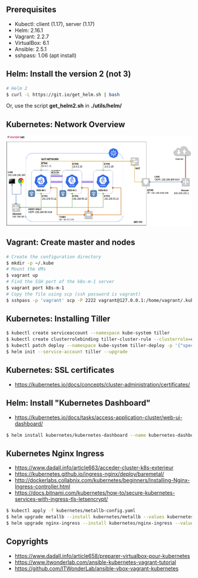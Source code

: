 ## Prerequisites

- Kubectl: client (1.17), server (1.17)
- Helm: 2.16.1
- Vagrant: 2.2.7
- VirtualBox: 6.1
- Ansible: 2.5.1
- sshpass: 1.06 (apt install)

## Helm: Install the version 2 (not 3)

```sh
# Helm 2
$ curl -L https://git.io/get_helm.sh | bash
```

Or, use the script __get_helm2.sh__ in __./utils/helm/__

## Kubernetes: Network Overview

![Overview](./ansible-kubernetes-vagrant-tutorial-Overview.png)

## Vagrant: Create master and nodes

```sh
# Create the configuration directory
$ mkdir -p ~/.kube
# Mount the VMs
$ vagrant up
# Find the SSH port of the k8s-m-1 server
$ vagrant port k8s-m-1
# Copy the file using scp (ssh password is vagrant)
$ sshpass -p 'vagrant' scp -P 2222 vagrant@127.0.0.1:/home/vagrant/.kube/config ~/.kube/config
```

## Kubernetes: Installing Tiller

```sh
$ kubectl create serviceaccount --namespace kube-system tiller
$ kubectl create clusterrolebinding tiller-cluster-rule --clusterrole=cluster-admin --serviceaccount=kube-system:tiller
$ kubectl patch deploy --namespace kube-system tiller-deploy -p '{"spec":{"template":{"spec":{"serviceAccount":"tiller"}}}}'
$ helm init --service-account tiller --upgrade
```

## Kubernetes: SSL certificates

- https://kubernetes.io/docs/concepts/cluster-administration/certificates/

## Helm: Install "Kubernetes Dashboard"

- https://kubernetes.io/docs/tasks/access-application-cluster/web-ui-dashboard/

```sh
$ helm install kubernetes/kubernetes-dashboard --name kubernetes-dashboard --values kubernetes/values-kubernetes-dashboard.yaml
```

## Kubernetes Nginx Ingress

- https://www.dadall.info/article663/acceder-cluster-k8s-exterieur
- https://kubernetes.github.io/ingress-nginx/deploy/baremetal/
- http://dockerlabs.collabnix.com/kubernetes/beginners/Installing-Nginx-Ingress-controller.html
- https://docs.bitnami.com/kubernetes/how-to/secure-kubernetes-services-with-ingress-tls-letsencrypt/

```sh
$ kubectl apply -f kubernetes/metallb-config.yaml
$ helm upgrade metallb --install kubernetes/metallb --values kubernetes/values-metallb.yaml
$ helm upgrade nginx-ingress --install kubernetes/nginx-ingress --values kubernetes/values-nginx-ingress.yaml
```

## Copyrights

- https://www.dadall.info/article658/preparer-virtualbox-pour-kubernetes
- https://www.itwonderlab.com/ansible-kubernetes-vagrant-tutorial
- https://github.com/ITWonderLab/ansible-vbox-vagrant-kubernetes
